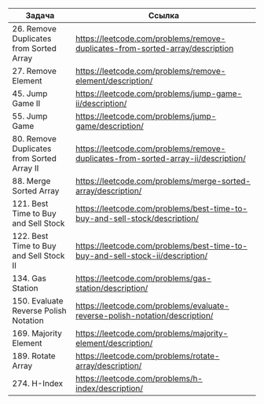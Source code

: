 
| Задача                                     | Ссылка                                                                            |
| ------------------------------------------ | --------------------------------------------------------------------------------- |
| 26. Remove Duplicates from Sorted Array    | https://leetcode.com/problems/remove-duplicates-from-sorted-array/description     |
| 27. Remove Element                         | https://leetcode.com/problems/remove-element/description/                         |
| 45. Jump Game II                           | https://leetcode.com/problems/jump-game-ii/description/                           |
| 55. Jump Game                              | https://leetcode.com/problems/jump-game/description/                              |
| 80. Remove Duplicates from Sorted Array II | https://leetcode.com/problems/remove-duplicates-from-sorted-array-ii/description/ |
| 88. Merge Sorted Array                     | https://leetcode.com/problems/merge-sorted-array/description/                     |
| 121. Best Time to Buy and Sell Stock       | https://leetcode.com/problems/best-time-to-buy-and-sell-stock/description/        |
| 122. Best Time to Buy and Sell Stock II    | https://leetcode.com/problems/best-time-to-buy-and-sell-stock-ii/description/     |
| 134. Gas Station                           | https://leetcode.com/problems/gas-station/description/                            |
| 150. Evaluate Reverse Polish Notation      | https://leetcode.com/problems/evaluate-reverse-polish-notation/description/       |
| 169. Majority Element                      | https://leetcode.com/problems/majority-element/description/                       |
| 189. Rotate Array                          | https://leetcode.com/problems/rotate-array/description/                           |
| 274. H-Index                               | https://leetcode.com/problems/h-index/description/                                |
